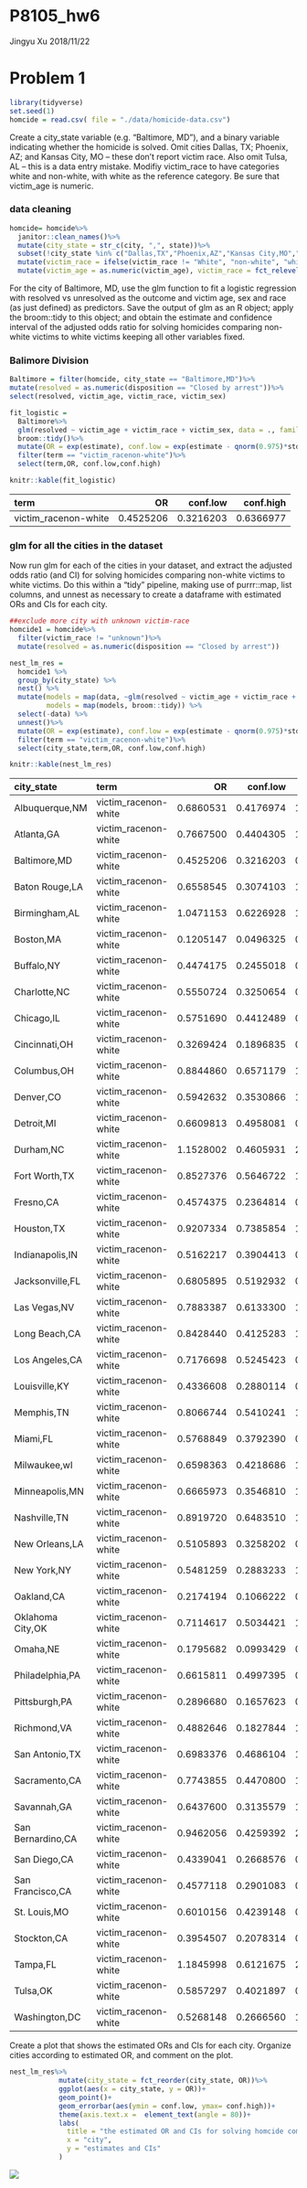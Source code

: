 P8105\_hw6
================
Jingyu Xu
2018/11/22

Problem 1
=========

``` r
library(tidyverse)
set.seed(1)
homcide = read.csv( file = "./data/homicide-data.csv")
```

Create a city\_state variable (e.g. “Baltimore, MD”), and a binary variable indicating whether the homicide is solved. Omit cities Dallas, TX; Phoenix, AZ; and Kansas City, MO – these don’t report victim race. Also omit Tulsa, AL – this is a data entry mistake. Modifiy victim\_race to have categories white and non-white, with white as the reference category. Be sure that victim\_age is numeric.

### data cleaning

``` r
homcide= homcide%>%
  janitor::clean_names()%>%
  mutate(city_state = str_c(city, ",", state))%>%
  subset(!city_state %in% c("Dallas,TX","Phoenix,AZ","Kansas City,MO","Tulsa,AL"))%>%
  mutate(victim_race = ifelse(victim_race != "White", "non-white", "white"))%>%
  mutate(victim_age = as.numeric(victim_age), victim_race = fct_relevel(victim_race, "white"))
```

For the city of Baltimore, MD, use the glm function to fit a logistic regression with resolved vs unresolved as the outcome and victim age, sex and race (as just defined) as predictors. Save the output of glm as an R object; apply the broom::tidy to this object; and obtain the estimate and confidence interval of the adjusted odds ratio for solving homicides comparing non-white victims to white victims keeping all other variables fixed.

### Balimore Division

``` r
Baltimore = filter(homcide, city_state == "Baltimore,MD")%>%
mutate(resolved = as.numeric(disposition == "Closed by arrest"))%>%
select(resolved, victim_age, victim_race, victim_sex)

fit_logistic = 
  Baltimore%>% 
  glm(resolved ~ victim_age + victim_race + victim_sex, data = ., family = binomial())%>%
  broom::tidy()%>%
  mutate(OR = exp(estimate), conf.low = exp(estimate - qnorm(0.975)*std.error), conf.high = exp(estimate + qnorm(0.975)*std.error))%>%
  filter(term == "victim_racenon-white")%>%
  select(term,OR, conf.low,conf.high)

knitr::kable(fit_logistic)
```

| term                  |         OR|   conf.low|  conf.high|
|:----------------------|----------:|----------:|----------:|
| victim\_racenon-white |  0.4525206|  0.3216203|  0.6366977|

### glm for all the cities in the dataset

Now run glm for each of the cities in your dataset, and extract the adjusted odds ratio (and CI) for solving homicides comparing non-white victims to white victims. Do this within a “tidy” pipeline, making use of purrr::map, list columns, and unnest as necessary to create a dataframe with estimated ORs and CIs for each city.

``` r
##exclude more city with unknown victim-race
homcide1 = homcide%>%
  filter(victim_race != "unknown")%>%
  mutate(resolved = as.numeric(disposition == "Closed by arrest"))

nest_lm_res =
  homcide1 %>% 
  group_by(city_state) %>% 
  nest() %>% 
  mutate(models = map(data, ~glm(resolved ~ victim_age + victim_race + victim_sex, data = .x, family = binomial())),
         models = map(models, broom::tidy)) %>% 
  select(-data) %>% 
  unnest()%>%
  mutate(OR = exp(estimate), conf.low = exp(estimate - qnorm(0.975)*std.error), conf.high = exp(estimate + qnorm(0.975)*std.error))%>%
  filter(term == "victim_racenon-white")%>%
  select(city_state,term,OR, conf.low,conf.high)

knitr::kable(nest_lm_res)
```

| city\_state       | term                  |         OR|   conf.low|  conf.high|
|:------------------|:----------------------|----------:|----------:|----------:|
| Albuquerque,NM    | victim\_racenon-white |  0.6860531|  0.4176974|  1.1268177|
| Atlanta,GA        | victim\_racenon-white |  0.7667500|  0.4404305|  1.3348431|
| Baltimore,MD      | victim\_racenon-white |  0.4525206|  0.3216203|  0.6366977|
| Baton Rouge,LA    | victim\_racenon-white |  0.6558545|  0.3074103|  1.3992540|
| Birmingham,AL     | victim\_racenon-white |  1.0471153|  0.6226928|  1.7608210|
| Boston,MA         | victim\_racenon-white |  0.1205147|  0.0496325|  0.2926265|
| Buffalo,NY        | victim\_racenon-white |  0.4474175|  0.2455018|  0.8154008|
| Charlotte,NC      | victim\_racenon-white |  0.5550724|  0.3250654|  0.9478259|
| Chicago,IL        | victim\_racenon-white |  0.5751690|  0.4412489|  0.7497341|
| Cincinnati,OH     | victim\_racenon-white |  0.3269424|  0.1896835|  0.5635248|
| Columbus,OH       | victim\_racenon-white |  0.8844860|  0.6571179|  1.1905254|
| Denver,CO         | victim\_racenon-white |  0.5942632|  0.3530866|  1.0001761|
| Detroit,MI        | victim\_racenon-white |  0.6609813|  0.4958081|  0.8811801|
| Durham,NC         | victim\_racenon-white |  1.1528002|  0.4605931|  2.8852976|
| Fort Worth,TX     | victim\_racenon-white |  0.8527376|  0.5646722|  1.2877586|
| Fresno,CA         | victim\_racenon-white |  0.4574375|  0.2364814|  0.8848439|
| Houston,TX        | victim\_racenon-white |  0.9207334|  0.7385854|  1.1478022|
| Indianapolis,IN   | victim\_racenon-white |  0.5162217|  0.3904413|  0.6825223|
| Jacksonville,FL   | victim\_racenon-white |  0.6805895|  0.5192932|  0.8919855|
| Las Vegas,NV      | victim\_racenon-white |  0.7883387|  0.6133300|  1.0132848|
| Long Beach,CA     | victim\_racenon-white |  0.8428440|  0.4125283|  1.7220296|
| Los Angeles,CA    | victim\_racenon-white |  0.7176698|  0.5245423|  0.9819036|
| Louisville,KY     | victim\_racenon-white |  0.4336608|  0.2880114|  0.6529661|
| Memphis,TN        | victim\_racenon-white |  0.8066744|  0.5410241|  1.2027626|
| Miami,FL          | victim\_racenon-white |  0.5768849|  0.3792390|  0.8775371|
| Milwaukee,wI      | victim\_racenon-white |  0.6598363|  0.4218686|  1.0320369|
| Minneapolis,MN    | victim\_racenon-white |  0.6665973|  0.3546810|  1.2528216|
| Nashville,TN      | victim\_racenon-white |  0.8919720|  0.6483510|  1.2271348|
| New Orleans,LA    | victim\_racenon-white |  0.5105893|  0.3258202|  0.8001390|
| New York,NY       | victim\_racenon-white |  0.5481259|  0.2883233|  1.0420316|
| Oakland,CA        | victim\_racenon-white |  0.2174194|  0.1066222|  0.4433524|
| Oklahoma City,OK  | victim\_racenon-white |  0.7114617|  0.5034421|  1.0054339|
| Omaha,NE          | victim\_racenon-white |  0.1795682|  0.0993429|  0.3245803|
| Philadelphia,PA   | victim\_racenon-white |  0.6615811|  0.4997395|  0.8758354|
| Pittsburgh,PA     | victim\_racenon-white |  0.2896680|  0.1657623|  0.5061919|
| Richmond,VA       | victim\_racenon-white |  0.4882646|  0.1827844|  1.3042815|
| San Antonio,TX    | victim\_racenon-white |  0.6983376|  0.4686104|  1.0406841|
| Sacramento,CA     | victim\_racenon-white |  0.7743855|  0.4470800|  1.3413099|
| Savannah,GA       | victim\_racenon-white |  0.6437600|  0.3135579|  1.3216921|
| San Bernardino,CA | victim\_racenon-white |  0.9462056|  0.4259392|  2.1019550|
| San Diego,CA      | victim\_racenon-white |  0.4339041|  0.2668576|  0.7055177|
| San Francisco,CA  | victim\_racenon-white |  0.4577118|  0.2901083|  0.7221444|
| St. Louis,MO      | victim\_racenon-white |  0.6010156|  0.4239148|  0.8521048|
| Stockton,CA       | victim\_racenon-white |  0.3954507|  0.2078314|  0.7524428|
| Tampa,FL          | victim\_racenon-white |  1.1845998|  0.6121675|  2.2923083|
| Tulsa,OK          | victim\_racenon-white |  0.5857297|  0.4021897|  0.8530285|
| Washington,DC     | victim\_racenon-white |  0.5268148|  0.2666560|  1.0407935|

Create a plot that shows the estimated ORs and CIs for each city. Organize cities according to estimated OR, and comment on the plot.

``` r
nest_lm_res%>%
            mutate(city_state = fct_reorder(city_state, OR))%>%
            ggplot(aes(x = city_state, y = OR))+
            geom_point()+
            geom_errorbar(aes(ymin = conf.low, ymax= conf.high))+
            theme(axis.text.x =  element_text(angle = 80))+
            labs(
              title = "the estimated OR and CIs for solving homcide comparing non-white to white victims across the U.S.",
              x = "city",
              y = "estimates and CIs"
            )
```

![](p8105_hw6_files/figure-markdown_github/unnamed-chunk-5-1.png)
